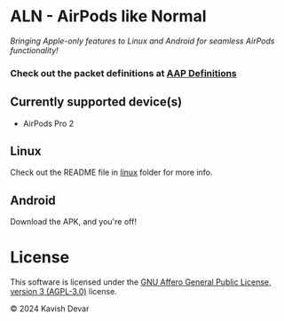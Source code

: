 # ALN - AirPods like Normal
*Bringing Apple-only features to Linux and Android for seamless AirPods functionality!*
### Check out the packet definitions at [AAP Definitions](/AAP%20Definitions.md)

## Currently supported device(s)
- AirPods Pro 2

## Linux
Check out the README file in [linux](/linux) folder for more info.

## Android

Download the APK, and you're off!

# License
This software is licensed under the [GNU Affero General Public License, version 3 (AGPL-3.0)](/LICENSE) license.

© 2024 Kavish Devar
